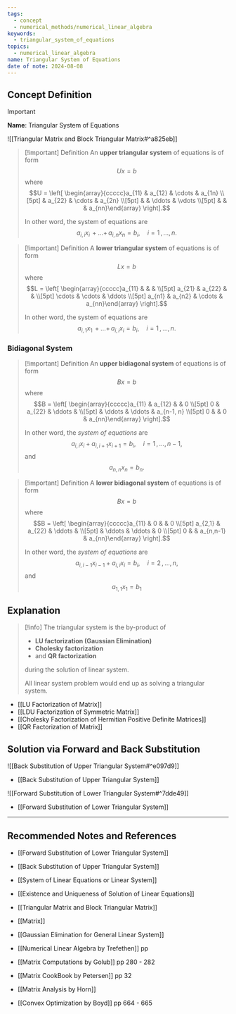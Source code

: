```yaml
---
tags:
  - concept
  - numerical_methods/numerical_linear_algebra
keywords:
  - triangular_system_of_equations
topics:
  - numerical_linear_algebra
name: Triangular System of Equations
date of note: 2024-08-08
---
```


## Concept Definition

>[!important]
>**Name**: Triangular System of Equations

![[Triangular Matrix and Block Triangular Matrix#^a825eb]]

>[!important] Definition
>An **upper triangular system** of equations is of form $$Ux = b$$ where $$U = \left[ \begin{array}{ccccc}a_{11} & a_{12} & \cdots & a_{1n} \\[5pt]  & a_{22} & \cdots & a_{2n} \\[5pt]  &  & \ddots & \vdots \\[5pt] &  &  & a_{nn}\end{array} \right].$$
>
>In other word, the system of equations are $$a_{i,i}x_{i}  \,{+}\ldots{+}\, a_{i,n}x_{n} = b_{i}, \quad i=1\,{,}\ldots{,}\,n.$$

>[!important] Definition
>A **lower triangular system** of equations is of form $$Lx = b$$ where $$L = \left[ \begin{array}{ccccc}a_{11} & &  &  \\[5pt] a_{21} & a_{22} &  &  \\[5pt] \cdots & \cdots & \ddots \\[5pt] a_{n1} & a_{n2} & \cdots & a_{nn}\end{array} \right].$$ 
>
>In other word, the system of equations are $$a_{i,1}x_{1}  \,{+}\ldots{+}\, a_{i,i}x_{i} = b_{i}, \quad i=1\,{,}\ldots{,}\,n.$$

### Bidiagonal System

>[!important] Definition
>An **upper bidiagonal system** of equations is of form $$Bx = b$$ where $$B = \left[ \begin{array}{ccccc}a_{11} & a_{12} &  &  0 \\[5pt] 0 & a_{22} & \ddots &   \\[5pt]   & \ddots & \ddots &  a_{n-1, n} \\[5pt] 0 &    & 0 & a_{nn}\end{array} \right].$$
>
>In other word, the *system of equations* are $$a_{i,i}x_{i}  + a_{i,i+1}x_{i+1} = b_{i}, \quad i=1\,{,}\ldots{,}\,n-1,$$  and $$a_{n,n}x_{n} = b_{n}.$$

>[!important] Definition
>A **lower bidiagonal system** of equations is of form $$Bx = b$$ where $$B = \left[ \begin{array}{ccccc}a_{11} & 0 &  &  0 \\[5pt] a_{2,1} & a_{22} & \ddots &   \\[5pt]   & \ddots & \ddots &  0 \\[5pt] 0 &    & a_{n,n-1} & a_{nn}\end{array} \right].$$
>
>In other word, the *system of equations* are $$a_{i,i-1}x_{i-1}  + a_{i,i}x_{i} = b_{i}, \quad i=2\,{,}\ldots{,}\,n,$$ and $$a_{1,1}x_{1} = b_{1}$$

## Explanation

>[!info]
>The triangular system is the by-product of 
>- **LU factorization (Gaussian Elimination)** 
>- **Cholesky factorization**
>- and **QR factorization** 
>
>during the solution of linear system.
>
>All linear system problem would end up as solving a triangular system.

- [[LU Factorization of Matrix]]
- [[LDU Factorization of Symmetric Matrix]]
- [[Cholesky Factorization of Hermitian Positive Definite Matrices]]
- [[QR Factorization of Matrix]]

## Solution via Forward and Back Substitution

![[Back Substitution of Upper Triangular System#^e097d9]]

- [[Back Substitution of Upper Triangular System]]

![[Forward Substitution of Lower Triangular System#^7dde49]]

- [[Forward Substitution of Lower Triangular System]]




-----------
##  Recommended Notes and References


- [[Forward Substitution of Lower Triangular System]]
- [[Back Substitution of Upper Triangular System]]
- [[System of Linear Equations or Linear System]]
- [[Existence and Uniqueness of Solution of Linear Equations]]


- [[Triangular Matrix and Block Triangular Matrix]]
- [[Matrix]]
- [[Gaussian Elimination for General Linear System]]


- [[Numerical Linear Algebra by Trefethen]] pp
- [[Matrix Computations by Golub]] pp 280 - 282
- [[Matrix CookBook by Petersen]] pp 32
- [[Matrix Analysis by Horn]]
- [[Convex Optimization by Boyd]] pp 664 - 665